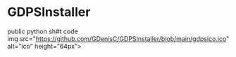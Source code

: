 # GDPSInstaller
public python sh#t code
<br>img src="https://github.com/GDenisC/GDPSInstaller/blob/main/gdpsico.ico" alt="ico" height="64px"><br>
